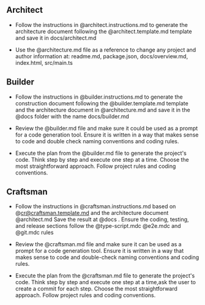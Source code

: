 ## Architect

- Follow the instructions in @architect.instructions.md to generate the architecture document following the @architect.template.md template and save it in docs/architect.md

- Use the @architecture.md file as a reference to change any project and author information at: readme.md, package.json, docs/overview.md, index.html, src/main.ts

## Builder

- Follow the instructions in @builder.instructions.md to generate the construction document following the @builder.template.md template and the architecture document in @architecture.md and save it in the @docs folder with the name docs/builder.md

- Review the @builder.md file and make sure it could be used as a prompt for a code generation tool. Ensure it is written in a way that makes sense to code and double check naming conventions and coding rules.

- Execute the plan from the @builder.md file to generate the project's code. Think step by step and execute one step at a time. Choose the most straightforward approach. Follow project rules and coding conventions.

## Craftsman

- Follow the instructions in @craftsman.instructions.md based on @cr@craftsman.template.md and the architecture document @architect.md Save the result at @docs . Ensure the coding, testing, and release sections follow the @type-script.mdc @e2e.mdc and @git.mdc rules

- Review the @craftsman.md file and make sure it can be used as a prompt for a code generation tool. Ensure it is written in a way that makes sense to code and double-check naming conventions and coding rules.

- Execute the plan from the @craftsman.md file to generate the project's code. Think step by step and execute one step at a time,ask the user to create a commit for each step. Choose the most straightforward approach. Follow project rules and coding conventions.
